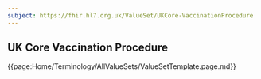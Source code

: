```yaml
---
subject: https://fhir.hl7.org.uk/ValueSet/UKCore-VaccinationProcedure
---
```

## UK Core Vaccination Procedure

{{page:Home/Terminology/AllValueSets/ValueSetTemplate.page.md}}